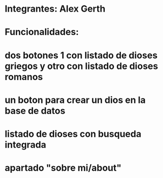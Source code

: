# Integrantes: Alex Gerth
# Funcionalidades: 
# dos botones 1 con listado de dioses griegos y otro con listado de dioses romanos
# un boton para crear un dios en la base de datos
# listado de dioses con busqueda integrada
# apartado "sobre mi/about"